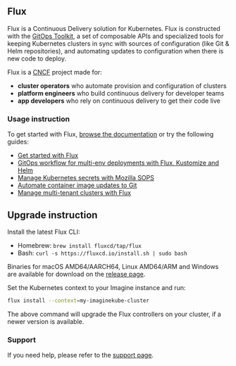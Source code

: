 ## Flux

Flux is a Continuous Delivery solution for Kubernetes.
Flux is constructed with the [GitOps Toolkit](https://fluxcd.io/docs/components/),
a set of composable APIs and specialized tools for keeping Kubernetes clusters in sync
with sources of configuration (like Git & Helm repositories), and automating updates
to configuration when there is new code to deploy.

Flux is a [CNCF](https://cncf.io) project made for:

- **cluster operators** who automate provision and configuration of clusters
- **platform engineers** who build continuous delivery for developer teams
- **app developers** who rely on continuous delivery to get their code live

### Usage instruction

To get started with Flux, [browse the documentation](https://fluxcd.io) or try the following guides:

- [Get started with Flux](https://fluxcd.io/docs/get-started/)
- [GitOps workflow for multi-env deployments with Flux, Kustomize and Helm](https://github.com/fluxcd/flux2-kustomize-helm-example)
- [Manage Kubernetes secrets with Mozilla SOPS](https://fluxcd.io/docs/guides/mozilla-sops/)
- [Automate container image updates to Git](https://fluxcd.io/docs/guides/image-update/)
- [Manage multi-tenant clusters with Flux](https://github.com/fluxcd/flux2-multi-tenancy)

## Upgrade instruction

Install the latest Flux CLI:

- Homebrew: `brew install fluxcd/tap/flux`
- Bash: `curl -s https://fluxcd.io/install.sh | sudo bash`

Binaries for macOS AMD64/AARCH64, Linux AMD64/ARM and Windows are available for download on the
[release page](https://github.com/fluxcd/flux2/releases).

Set the Kubernetes context to your Imagine instance and run:

```sh
flux install --context=my-imaginekube-cluster
```

The above command will upgrade the Flux controllers on your cluster, if a newer version is available.

### Support

If you need help, please refer to the [support page](https://fluxcd.io/support/).

